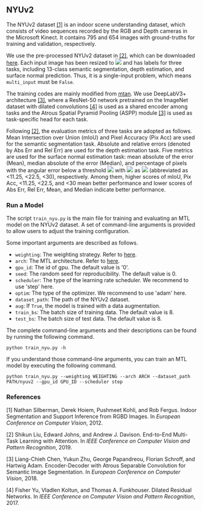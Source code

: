 ## NYUv2

The NYUv2 dataset [[1]](#1) is an indoor scene understanding dataset, which consists of video sequences recorded by the RGB and Depth cameras in the Microsoft Kinect. It contains 795 and 654 images with ground-truths for training and validation, respectively. 

We use the pre-processed NYUv2 dataset in [[2]](#2), which can be downloaded [here](https://www.dropbox.com/sh/86nssgwm6hm3vkb/AACrnUQ4GxpdrBbLjb6n-mWNa?dl=0). Each input image has been resized to <img src="https://render.githubusercontent.com/render/math?math=3\times284\times384"> and has labels for three tasks, including 13-class semantic segmentation, depth estimation, and surface normal prediction. Thus, it is a single-input problem, which means ``multi_input`` must be ``False``.

The training codes are mainly modified from [mtan](https://github.com/lorenmt/mtan). We use DeepLabV3+ architecture [[3]](#3), where a ResNet-50 network pretrained on the ImageNet dataset with dilated convolutions [[4]](#4) is used as a shared encoder among tasks and the Atrous Spatial Pyramid Pooling (ASPP) module [[3]](#3) is used as task-specific head for each task. 

Following [[2]](#2), the evaluation metrics of three tasks are adopted as follows. Mean Intersection over Union (mIoU) and Pixel Accuracy (Pix Acc) are used for the semantic segmentation task. Absolute and relative errors (denoted by Abs Err and Rel Err) are used for the depth estimation task. Five metrics are used for the surface normal estimation task: mean absolute of the error (Mean), median absolute of the error (Median), and percentage of pixels with the angular error below a threshold <img src="https://render.githubusercontent.com/render/math?math=\epsilon"> with <img src="https://render.githubusercontent.com/render/math?math=\epsilon"> as <img src="https://render.githubusercontent.com/render/math?math=11.25^{\circ}, 22.5^{\circ}, 30^{\circ}"> (abbreviated as <11.25, <22.5, <30), respectively. Among them, higher scores of mIoU, Pix Acc, <11.25, <22.5, and <30 mean better performance and lower scores of Abs Err, Rel Err, Mean, and Median indicate better performance.

### Run a Model

The script ``train_nyu.py`` is the main file for training and evaluating an MTL model on the NYUv2 dataset. A set of command-line arguments is provided to allow users to adjust the training configuration. 

Some important  arguments are described as follows.

- ``weighting``: The weighting strategy. Refer to [here](../../LibMTL#supported-algorithms).
- ``arch``: The MTL architecture. Refer to [here](../../LibMTL#supported-algorithms).
- ``gpu_id``: The id of gpu. The default value is '0'.
- ``seed``: The random seed for reproducibility. The default value is 0.
- ``scheduler``: The type of the learning rate scheduler. We recommend to use 'step' here.
- ``optim``: The type of the optimizer. We recommend to use 'adam' here.
- ``dataset_path``: The path of the NYUv2 dataset.
- ``aug``: If ``True``, the model is trained with a data augmentation.
- ``train_bs``: The batch size of training data. The default value is 8.
- ``test_bs``: The batch size of test data. The default value is 8.

The complete command-line arguments and their descriptions can be found by running the following command.

```shell
python train_nyu.py -h
```

If you understand those command-line arguments, you can train an MTL model by executing the following command. 

```shell
python train_nyu.py --weighting WEIGHTING --arch ARCH --dataset_path PATH/nyuv2 --gpu_id GPU_ID --scheduler step
```

### References

<a id="1">[1]</a> Nathan Silberman, Derek Hoiem, Pushmeet Kohli, and Rob Fergus. Indoor Segmentation and Support Inference from RGBD Images. In *European Conference on Computer Vision*, 2012.

<a id="2">[2]</a> Shikun Liu, Edward Johns, and Andrew J. Davison. End-to-End Multi-Task Learning with Attention. In *IEEE Conference on Computer Vision and Pattern Recognition*, 2019.

<a id="3">[3]</a> Liang-Chieh Chen, Yukun Zhu, George Papandreou, Florian Schroff, and Hartwig Adam. Encoder-Decoder with Atrous Separable Convolution for Semantic Image Segmentation. In *European Conference on Computer Vision*, 2018.

<a id="4">[4]</a> Fisher Yu, Vladlen Koltun, and Thomas A. Funkhouser. Dilated Residual Networks. In *IEEE Conference on Computer Vision and Pattern Recognition*, 2017.
